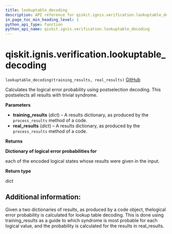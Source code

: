 ```yaml
---
title: lookuptable_decoding
description: API reference for qiskit.ignis.verification.lookuptable_decoding
in_page_toc_min_heading_level: 1
python_api_type: function
python_api_name: qiskit.ignis.verification.lookuptable_decoding
---
```


# qiskit.ignis.verification.lookuptable\_decoding

<span id="qiskit.ignis.verification.lookuptable_decoding" />

`lookuptable_decoding(training_results, real_results)` [GitHub](https://github.com/qiskit-community/qiskit-ignis/tree/stable/0.7/qiskit/ignis/verification/topological_codes/fitters.py "view source code")

Calculates the logical error probability using postselection decoding. This postselects all results with trivial syndrome.

**Parameters**

*   **training\_results** (*dict*) – A results dictionary, as produced by the `process_results` method of a code.
*   **real\_results** (*dict*) – A results dictionary, as produced by the `process_results` method of a code.

**Returns**

**Dictionary of logical error probabilities for**

each of the encoded logical states whose results were given in the input.

**Return type**

dict

## Additional information:

Given a two dictionaries of results, as produced by a code object, thelogical error probability is calculated for lookup table decoding. This is done using training\_results as a guide to which syndrome is most probable for each logical value, and the probability is calculated for the results in real\_results.

